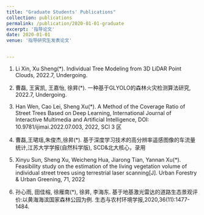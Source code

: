 ```yaml
---
title: "Graduate Students' Publications"
collection: publications
permalink: /publication/2020-01-01-graduate
excerpt: '指导论文'
date: 2020-01-01
venue: '指导研究生发表论文'


---
```


1. Li Xin, Xu Sheng(*). Individual Tree Modeling from 3D LiDAR Point Clouds, 2022.7, Undergoing.

1. 曹磊, 王寅凯, 王嘉怡, 徐昇(*).  一种基于GLYOLO的森林火灾检测算法研究, 2022.7, Undergoing.

1. Han Wen, Cao Lei, Sheng Xu(*). A Method of the Coverage Ratio of Street Trees Based on Deep Learning, International Journal of Interactive Multimedia and Artificial Intelligence, DOI: 10.9781/ijimai.2022.07.003, 2022, SCI 3 区

1. 曹磊,王珺瑶,朱俊杰,徐昇(*). 基于深度学习技术的高分辨率遥感图像的车流量统计,江苏大学学报(自然科学版), SCD&北大核心，录用

1. Xinyu Sun, Sheng Xu, Weicheng Hua, Jiarong Tian, Yannan Xu(*). Feasibility study on the estimation of the living vegetation volume of individual street trees using terrestrial laser scanning[J]. Urban Forestry & Urban Greening, 71, 2022

1. 孙心雨, 田佳榕, 徐雁南(*), 徐昇, 李海东. 基于地基激光雷达的道路生态景观评价:以黄海海滨国家森林公园为例. 生态与农村环境学报,2020,36(11):1477-1484.




